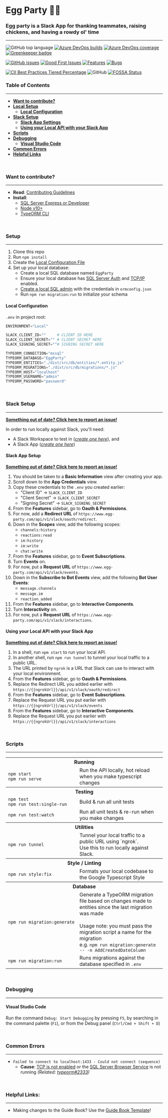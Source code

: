 # Egg Party 🥚🎉

### Egg party is a Slack App for thanking teammates, raising chickens, and having a rowdy ol' time

---

![GitHub top language](https://img.shields.io/github/languages/top/cakekindel/egg-party)
[![Azure DevOps builds](https://img.shields.io/azure-devops/build/egg-party/466bd0c0-cb88-4264-9c33-42defabff549/4)](https://dev.azure.com/egg-party/egg-party-api/_build?definitionId=4)
[![Azure DevOps coverage](https://img.shields.io/azure-devops/coverage/egg-party/466bd0c0-cb88-4264-9c33-42defabff549/4)](https://dev.azure.com/egg-party/egg-party-api/_dashboards/dashboard/663d6429-94b5-48ec-b08c-829ef80489aa)
[![Greenkeeper badge](https://badges.greenkeeper.io/cakekindel/egg-party.svg)](https://greenkeeper.io/)


[![GitHub issues](https://img.shields.io/github/issues/cakekindel/egg-party?color=%2360bec4)](https://github.com/cakekindel/egg-party/issues)
[![Good First Issues](https://img.shields.io/github/labels/cakekindel/egg-party/tag%3Agood%20first%20issue)](https://github.com/cakekindel/egg-party/labels/tag%3Agood%20first%20issue)
[![Features](https://img.shields.io/github/labels/cakekindel/egg-party/type%3Afeature)](https://github.com/cakekindel/egg-party/labels/type%3Afeature)
[![Bugs](https://img.shields.io/github/labels/cakekindel/egg-party/type%3Abug)](https://github.com/cakekindel/egg-party/labels/type%3Abug)


[![CII Best Practices Tiered Percentage](https://img.shields.io/cii/percentage/3447)](https://bestpractices.coreinfrastructure.org/en/projects/3447)
![GitHub](https://img.shields.io/github/license/cakekindel/egg-party)
[![FOSSA Status](https://app.fossa.com/api/projects/git%2Bgithub.com%2Fcakekindel%2Fegg-party.svg?type=shield)](https://app.fossa.com/projects/git%2Bgithub.com%2Fcakekindel%2Fegg-party?ref=badge_shield)


### Table of Contents
---
- [**Want to contribute?**](#want-to-contribute)
- [**Local Setup**](#local-setup)
    - [**Local Configuration**](#local-configuration)
- [**Slack Setup**](#slack-setup)
    - [**Slack App Settings**](#slack-app-settings)
    - [**Using your Local API with your Slack App**](#using-your-local-api-with-your-slack-app)
- [**Scripts**](#scripts)
- [**Debugging**](#debugging)
    - [**Visual Studio Code**](#visual-studio-code)
- [**Common Errors**](#common-errors)
- [**Helpful Links**](#helpful-links)

<br/>

### **Want to contribute?**
---

* **Read**: [Contributing Guidelines](CONTRIBUTING.md)
* **Install**:
    - [SQL Server Express or Developer][sql-server-download]
    - [Node v10+][node-download]
    - [TypeORM CLI][typeorm-install]

<br/>

### **Setup**
---

1. Clone this repo
1. Run `npm install`
1. Create the [Local Configuration File](#local-configuration-files)
1. Set up your local database:
    * Create a local SQL database named `EggParty`
    * Ensure your local database has [SQL Server Auth][sql-server-auth-mode] and [TCP/IP][sql-enable-tcp] enabled.
    * [Create a local SQL admin][create-sql-admin] with the credentials in `ormconfig.json`
    * Run `npm run migration:run` to initialize your schema

#### **Local Configuration**
`.env` in project root:
```python
ENVIRONMENT="Local"

SLACK_CLIENT_ID=""     # CLIENT ID HERE
SLACK_CLIENT_SECRET="" # CLIENT SECRET HERE
SLACK_SIGNING_SECRET=""# SIGNING SECRET HERE

TYPEORM_CONNECTION="mssql"
TYPEORM_DATABASE="EggParty"
TYPEORM_ENTITIES="./dist/src/db/entities/*.entity.js"
TYPEORM_MIGRATIONS="./dist/src/db/migrations/*.js"
TYPEORM_HOST="localhost"
TYPEORM_USERNAME="admin"
TYPEORM_PASSWORD="password"
```
<br/>

### **Slack Setup**
---

**[Something out of date? Click here to report an issue!][report-issue]**

In order to run locally against Slack, you'll need:
- A Slack Workspace to test in (_[create one here][slack-create-workspace]_), and
- A Slack App (_[create one here][slack-manage-apps]_)

#### Slack App Setup
**[Something out of date? Click here to report an issue!][report-issue]**

1. You should be taken to a **Basic Information** view after creating your app.
1. Scroll down to the **App Credentials** view.
1. Copy these credentials to the `.env` you created earlier:
    - "Client ID" -> `SLACK_CLIENT_ID`
    - "Client Secret" -> `SLACK_CLIENT_SECRET`
    - "Signing Secret" -> `SLACK_SIGNING_SECRET`
1. From the **Features** sidebar, go to **Oauth & Permissions**.
1. For now, add a **Redirect URL** of `https://www.egg-party.com/api/v1/slack/oauth/redirect`.
1. Down in the **Scopes** view, add the following scopes:
    - `channels:history`
    - `reactions:read`
    - `im:history`
    - `im:write`
    - `chat:write`
1. From the **Features** sidebar, go to **Event Subscriptions**.
1. Turn **Events** on.
1. For now, put a **Request URL** of `https://www.egg-party.com/api/v1/slack/events`.
1. Down in the **Subscribe to Bot Events** view, add the following **Bot User Events**:
    - `message.channels`
    - `message.im`
    - `reaction_added`
1. From the **Features** sidebar, go to **Interactive Components**.
1. Turn **Interactivity** on.
1. For now, put a **Request URL** of `https://www.egg-party.com/api/v1/slack/interactions`.

#### Using your Local API with your Slack App
**[Something out of date? Click here to report an issue!][report-issue]**

1. In a shell, run `npm start` to run your local API.
1. In another shell, run `npm run tunnel` to tunnel your local traffic to a public URL.
1. The URL printed by `ngrok` is a URL that Slack can use to interact with your local environment.
1. From the **Features** sidebar, go to **Oauth & Permissions**.
1. Replace the Redirect URL you added earlier with `https://{{ngrokUrl}}/api/v1/slack/oauth/redirect`
1. From the **Features** sidebar, go to **Event Subscriptions**.
1. Replace the Request URL you put earlier with `https://{{ngrokUrl}}/api/v1/slack/events`
1. From the **Features** sidebar, go to **Interactive Components**.
1. Replace the Request URL you put earlier with `https://{{ngrokUrl}}/api/v1/slack/interactions`

<br/>

### **Scripts**
---

<table>
    <tr></tr>
    <tr><th colspan="2">Running</th></tr>
    <tr>
        <td>
            <nobr>
                <code>npm start</code><br/>
                <code>npm run serve</code>
            </nobr>
        </td>
        <td>
            Run the API locally, hot reload when you make typescript changes
        </td>
    </tr>
    <tr><th colspan="2">Testing</th></tr>
    <tr>
        <td>
            <nobr>
                <code>npm test</code><br/>
                <code>npm run test:single-run</code>
            </nobr>
        </td>
        <td>
            Build & run all unit tests
        </td>
    </tr>
    <tr></tr>
    <tr>
        <td>
            <nobr><code>npm run test:watch</code></nobr>
        </td>
        <td>
            Run all unit tests & re-run when you make changes
        </td>
    </tr>
    <tr><th colspan="2">Utilities</th></tr>
    <tr>
        <td>
            <nobr><code>npm run tunnel</code></nobr>
        </td>
        <td>
            Tunnel your local traffic to a public URL using `ngrok`.<br/>
            Use this to run locally against Slack.
        </td>
    </tr>
    <tr><th colspan="2">Style / Linting</th></tr>
    <tr>
        <td>
            <nobr><code>npm run style:fix</code></nobr>
        </td>
        <td>
            Formats your local codebase to the Google Typescript Style
        </td>
    </tr>
    <tr><th colspan="2">Database</th></tr>
    <tr>
        <td>
            <nobr><code>npm&nbsp;run&nbsp;migration:generate</code></nobr>
        </td>
        <td>
            Generate a TypeORM migration file based on changes made to entities since the last migration was made<br/><br/>
            Usage note: you must pass the migration script a name for the migration<br/>
            e.g. <code>npm run migration:generate -- -n AddCreatedDateColumn</code>
        </td>
    </tr>
    <tr></tr>
    <tr>
        <td>
            <nobr><code>npm run migration:run</code></nobr>
        </td>
        <td>
            Runs migrations against the database specified in <code>.env</code>
        </td>
    </tr>
</table>

<br/>

### **Debugging**
---

#### Visual Studio Code

Run the command `Debug: Start Debugging` by pressing `F5`, by searching in the command palette (`F1`),
or from the Debug panel (`Ctrl/Cmd + Shift + D`)

<br/>

### **Common Errors**
---
* `Failed to connect to localhost:1433 - Could not connect (sequence)`
    * **Cause**: [TCP is not enabled][sql-enable-tcp] or
        the [SQL Server Browser Service][sql-enable-server-browser] is not running
        *(Related: [typeorm#2333][typeorm#2333])*

<br/>

### **Helpful Links:**
---
* Making changes to the Guide Book? Use the [Guide Book Template][guide-book-template]!

[report-issue]: https://github.com/cakekindel/egg-party/issues/new
[sql-server-download]: https://www.microsoft.com/en-us/sql-server/sql-server-downloads
[node-download]: https://nodejs.org/en/
[typeorm-install]: https://github.com/typeorm/typeorm/blob/master/docs/using-cli.md

[sql-server-auth-mode]: https://docs.microsoft.com/en-us/sql/database-engine/configure-windows/change-server-authentication-mode?view=sql-server-2017
[create-sql-admin]: https://www.godaddy.com/help/create-an-admin-user-for-microsoft-sql-server-19032
[sql-enable-tcp]: https://www.habaneroconsulting.com/stories/insights/2015/tcpip-is-disabled-by-default-in-microsoft-sql-server-2014
[sql-enable-server-browser]: https://www.godaddy.com/help/enable-the-sql-server-browser-service-19117
[typeorm#2333]: https://github.com/typeorm/typeorm/issues/2133

[slack-create-workspace]: https://slack.com/create
[slack-manage-apps]: https://api.slack.com/apps

[gts-url]: https://github.com/google/gts

[guide-book-template]: https://bit.ly/2NypQvF
